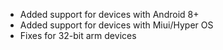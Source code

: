- Added support for devices with Android 8+
- Added support for devices with Miui/Hyper OS
- Fixes for 32-bit arm devices